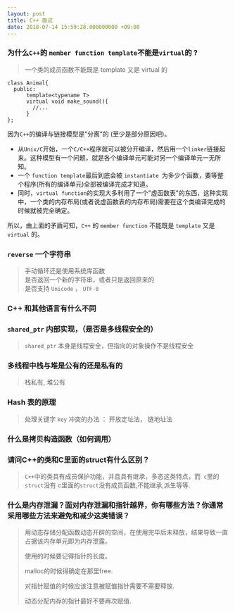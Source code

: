 ```yaml
---
layout: post
title: C++ 面试
date: 2018-07-14 15:59:28.000000000 +09:00
---
```



### 为什么`C++`的 `member function template`不能是`virtual`的 ?
> 一个类的成员函数不能既是 template 又是 virtual 的


```
class Animal{
  public:
      template<typename T>
      virtual void make_sound(){
        //...
      }
};
```

因为`C++`的编译与链接模型是"分离"的 (至少是部分原因吧)。

* 从`Unix/C`开始，一个`C/C++`程序就可以被分开编译，然后用一个`linker`链接起来。这种模型有一个问题，就是各个编译单元可能对另一个编译单元一无所知。
* 一个 `function template`最后到底会被 `instantiate `为多少个函数，要等整个程序(所有的编译单元)全部被编译完成才知道。
* 同时，`virtual function`的实现大多利用了一个"虚函数表"的东西，这种实现中，一个类的内存布局(或者说虚函数表的内存布局)需要在这个类编译完成的时候就被完全确定。

所以，由上面的矛盾可知，`C++` 的 `member function` 不能既是 `template` 又是 `virtual` 的。


### `reverse` 一个字符串

> 手动循环还是使用系统库函数  
> 是否返回一个新的字符串，或者只是返回原来的  
> 是否支持 `Unicode` ， `UTF-8`


### C++ 和其他语言有什么不同

### `shared_ptr` 内部实现，（是否是多线程安全的）
> `shared_ptr` 本身是线程安全，但指向的对象操作不是线程安全

### 多线程中栈与堆是公有的还是私有的 
> 栈私有, 堆公有


### Hash 表的原理
> 处理关键字 `key` 冲突的办法 ： 开放定址法， 链地址法

### 什么是拷贝构造函数（如何调用）

### 请问C++的类和C里面的struct有什么区别？
> `C++`中的类具有成员保护功能，并且具有继承，多态这类特点，而` c`里的`struct`没有
c里面的`struct`没有成员函数,不能继承,派生等等.


### 什么是内存泄漏？面对内存泄漏和指针越界，你有哪些方法？你通常采用哪些方法来避免和减少这类错误？
> 用动态存储分配函数动态开辟的空间，在使用完毕后未释放，结果导致一直占据该内存单元即为内存泄露。
> 
> 使用的时候要记得指针的长度。
> 
> malloc的时候得确定在那里free.
> 
> 对指针赋值的时候应该注意被赋值指针需要不需要释放.
> 
> 动态分配内存的指针最好不要再次赋值.